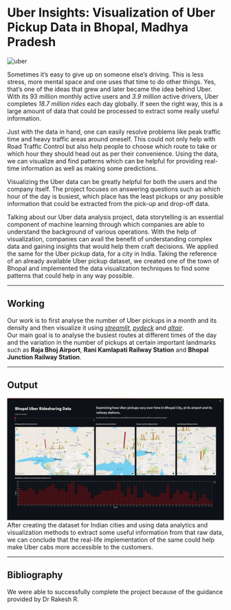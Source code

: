 # **Uber Insights: Visualization of Uber Pickup Data in Bhopal, Madhya Pradesh**
![uber](https://external-content.duckduckgo.com/iu/?u=https%3A%2F%2Fwww.planinsurance.co.uk%2Fwp-content%2Fuploads%2F2021%2F05%2FAdobeStock_283021032_Editorial_Use_Onlyx.jpg&f=1&nofb=1&ipt=2aa90e5036c7b2411b32dd22db68bd01ad5a0d67ea8e16b213c0ab1ccf7e4553&ipo=images)

Sometimes it’s easy to give up on someone else’s driving. This is less stress, more mental space and one uses that time to do other things. Yes, that’s one of the ideas that grew and later became the idea behind Uber. With its 93 million monthly active users and _3.9 million_ active drivers, Uber completes _18.7 million rides_ each day globally. If seen the right way, this is a large amount of data that could be processed to extract some really useful information.

Just with the data in hand, one can easily resolve problems like peak traffic time and heavy traffic areas around oneself. This could not only help with Road Traffic Control but also help people to choose which route to take or which hour they should head out as per their convenience. Using the data, we can visualize and find patterns which can be helpful for providing real-time information as well as making some predictions.  

Visualizing the Uber data can be greatly helpful for both the users and the company itself. The project focuses on answering questions such as which hour of the day is busiest, which place has the least pickups or any possible information that could be extracted from the pick-up and drop-off data.

Talking about our Uber data analysis project, data storytelling is an essential component of machine learning through which companies are able to understand the background of various operations. With the help of visualization, companies can avail the benefit of understanding complex data and gaining insights that would help them craft decisions. We applied the same for the Uber pickup data, for a city in India. Taking the reference of an already available Uber pickup dataset, we created one of the town of Bhopal and implemented the data visualization techniques to find some patterns that could help in any way possible.

----
## Working
Our work is to first analyse the number of Uber pickups in a month and its density and then visualize it using [_streamlit_](https://streamlit.io/), [_pydeck_](https://pydeck.gl/) and [_altair_](https://altair-viz.github.io/).  
Our main goal is to analyse the busiest routes at different times of the day and the variation in the number of pickups at certain important landmarks such as __Raja Bhoj Airport__, __Rani Kamlapati Railway Station__ and __Bhopal Junction Railway Station__. 

----
## Output
![output](./image/output.png)
After creating the dataset for Indian cities and using data analytics and visualization methods to extract some useful information from that raw data, we can conclude that the real-life implementation of the same could help make Uber cabs more accessible to the customers.

----
## Bibliography
We were able to successfully complete the project because of the guidance provided by Dr Rakesh R.

